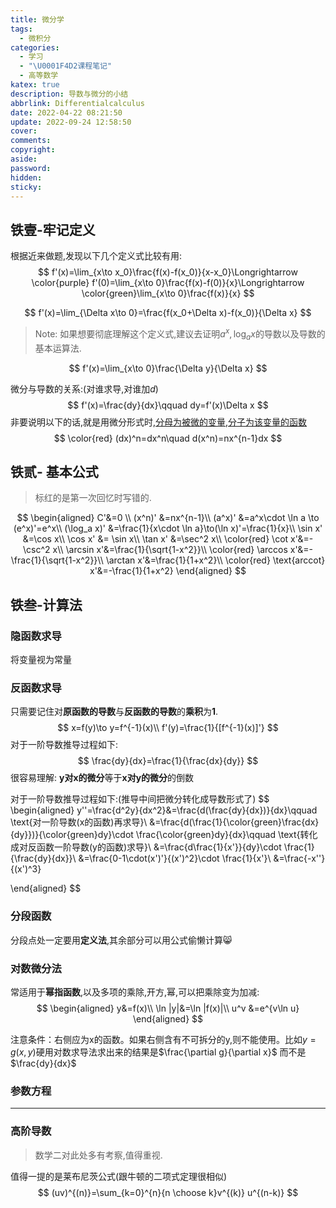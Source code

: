 ```yaml
---
title: 微分学
tags:
  - 微积分
categories:
  - 学习
  - "\U0001F4D2课程笔记"
  - 高等数学
katex: true
description: 导数与微分的小结
abbrlink: Differentialcalculus
date: 2022-04-22 08:21:50
update: 2022-09-24 12:58:50
cover:
comments:
copyright:
aside:
password:
hidden:
sticky:
---
```


<!-- > 此文从属于 紫晶-**铁石计划**,旨在对导数与微分学进行总结,以及~~畅想~~. -->

## 铁壹-牢记定义

根据近来做题,发现以下几个定义式比较有用:
$$
f'(x)=\lim_{x\to x_0}\frac{f(x)-f(x_0)}{x-x_0}\Longrightarrow \color{purple} f'(0)=\lim_{x\to 0}\frac{f(x)-f(0)}{x}\Longrightarrow \color{green}\lim_{x\to 0}\frac{f(x)}{x}
$$

$$
f'(x)=\lim_{\Delta x\to 0}=\frac{f(x_0+\Delta x)-f(x_0)}{\Delta x}
$$

> Note: 如果想要彻底理解这个定义式,建议去证明$a^x,\log_a x$的导数以及导数的基本运算法.

$$
f'(x)=\lim_{x\to 0}\frac{\Delta y}{\Delta x}
$$

微分与导数的关系:(对谁求导,对谁加$d$)
$$
f'(x)=\frac{dy}{dx}\qquad dy=f'(x)\Delta x
$$
非要说明以下的话,就是用微分形式时,<u>分母为被微的变量,分子为该变量的函数</u>
$$
\color{red} (dx)^n=dx^n\quad d(x^n)=nx^{n-1}dx
$$

## 铁贰- 基本公式

> 标红的是第一次回忆时写错的.

$$
\begin{aligned}
C'&=0 \\
(x^n)' &=nx^{n-1}\\
(a^x)' &=a^x\cdot \ln a \to (e^x)'=e^x\\
(\log_a x)' &=\frac{1}{x\cdot \ln a}\to(\ln x)'=\frac{1}{x}\\
\sin x' &=\cos x\\
\cos x' &= \sin x\\
\tan x' &=\sec^2 x\\
\color{red} \cot x'&=-\csc^2 x\\
\arcsin x'&=\frac{1}{\sqrt{1-x^2}}\\
\color{red} \arccos x'&=-\frac{1}{\sqrt{1-x^2}}\\
\arctan x'&=\frac{1}{1+x^2}\\
\color{red} \text{arccot} x'&=-\frac{1}{1+x^2}
\end{aligned}
$$



## 铁叁-计算法

### 隐函数求导

将变量视为常量

### 反函数求导

只需要记住对**原函数的导数**与**反函数的导数**的**乘积**为**1**.
$$
x=f(y)\to y=f^{-1}(x)\\
f'(y)=\frac{1}{[f^{-1}(x)]'}
$$
对于一阶导数推导过程如下:
$$
\frac{dy}{dx}=\frac{1}{\frac{dx}{dy}}
$$
很容易理解: **y对x的微分**等于**x对y的微分**的倒数

对于一阶导数推导过程如下:(推导中间把微分转化成导数形式了)
$$
\begin{aligned}
y''=\frac{d^2y}{dx^2}&=\frac{d(\frac{dy}{dx})}{dx}\qquad \text{对一阶导数(x的函数)再求导}\\
&=\frac{d(\frac{1}{\color{green}\frac{dx}{dy}})}{\color{green}dy}\cdot \frac{\color{green}dy}{dx}\qquad \text{转化成对反函数一阶导数(y的函数)求导}\\
&=\frac{d\frac{1}{x'}}{dy}\cdot \frac{1}{\frac{dy}{dx}}\\
&=\frac{0-1\cdot(x')'}{(x')^2}\cdot \frac{1}{x'}\\
&=\frac{-x''}{(x')^3}

\end{aligned}
$$

### 分段函数

分段点处一定要用**定义法**,其余部分可以用公式偷懒计算:smile_cat:

### 对数微分法

常适用于**幂指函数**,以及多项的乘除,开方,幂,可以把乘除变为加减:
$$
\begin{aligned}
y&=f(x)\\
\ln |y|&=\ln |f(x)|\\
u^v &=e^{v\ln u}
\end{aligned}
$$

注意条件：右侧应为x的函数。如果右侧含有不可拆分的y,则不能使用。比如$y=g(x,y)$硬用对数求导法求出来的结果是$\frac{\partial g}{\partial x}$ 而不是$\frac{dy}{dx}$

### 参数方程

---

### 高阶导数

> 数学二对此处多有考察,值得重视.

值得一提的是莱布尼茨公式(跟牛顿的二项式定理很相似)
$$
(uv)^{(n)}=\sum_{k=0}^{n}{n \choose k}v^{(k)} u^{(n-k)}
$$

